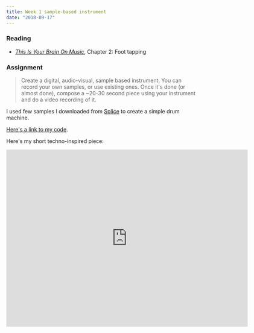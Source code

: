 ```yaml
---
title: Week 1 sample-based instrument
date: "2018-09-17"
---
```


### Reading

- [_This Is Your Brain On Music_](http://bobcat.library.nyu.edu/primo-explore/fulldisplay?docid=nyu_aleph003069912&context=L&vid=NYU&lang=en_US&search_scope=all&adaptor=Local%20Search%20Engine&isFrbr=true&tab=all&query=any,contains,daniel%20levitin&sortby=date&facet=frbrgroupid,include,22427351&mode=basic&offset=0), Chapter 2: Foot tapping

### Assignment

> Create a digital, audio-visual, sample based instrument. You can record your own samples, or use existing ones. Once it's done (or almost done), compose a ~20-30 second piece using your instrument and do a video recording of it.

I used few samples I downloaded from [Splice](http://splice.com/) to create a simple drum machine.

[Here's a link to my code](https://editor.p5js.org/adidahiya/sketches/BJwt8Dau7).

Here's my short techno-inspired piece:

<iframe src="https://player.vimeo.com/video/290343127" width="640" height="470" frameborder="0" webkitallowfullscreen mozallowfullscreen allowfullscreen></iframe>
